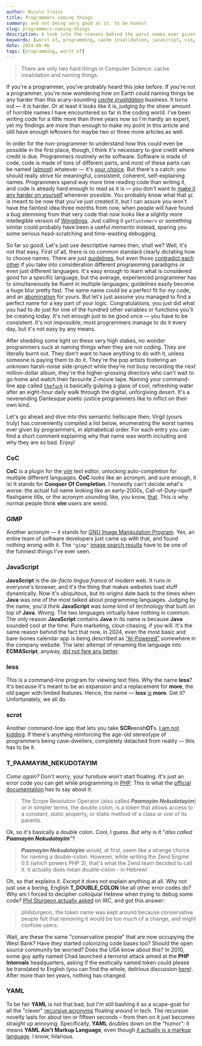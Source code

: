 ```yaml
---
author: Nicolo Traini
title: Programmers naming things
summary: and not being very good at it, to be honest
slug: programmers-naming-things
description: A look into the reasons behind the worst names ever given to something by programmers.
keywords: [worst of, programming, cache invalidation, javascript, vim, php]
date: 2024-06-06
tags: [programming, worst of]
---
```


> There are only two hard things in Computer Science: cache invalidation and naming things.

If you're a programmer, you've probably heard this joke before. If you're not a programmer, you're now wondering how on Earth could naming things be any harder than this scary-sounding _[cache invalidation](https://www.reddit.com/media?url=https%3A%2F%2Fi.redd.it%2Fmalf7gt4qdj21.jpg "comic strip on Reddit")_ business. It turns out — it is harder. Or at least it looks like it is, judging by the sheer amount of horrible names I have encountered so far in the coding world. I've been writing code for a little more than three years now so I'm hardly an expert, yet my findings are more than enough to make my point in this article and still have enough leftovers for maybe two or three more articles as well.

In order for the non-programmer to understand how this could even be possible in the first place, though, I think it's necessary to give credit where credit is due. Programmers routinely write software. Software is made of code, code is made of tons of different parts, and most of these parts can be named ([almost](https://github.com/AnanthaRajuC/Reserved-Key-Words-list-of-various-programming-languages "'Reserved Keywords list of various programming languages' on GitHub")) whatever — it's [your choice](https://www.youtube.com/watch?v=ozYaB5WrD_0 "'It's your choice.flv' on YouTube"). But there's a catch: you should really strive for meaningful, consistent, coherent, self-explaining names. Programmers spend way more time reading code than writing it, and code is already hard enough to read as it is ­— you don't want to [make it any harder on yourself](https://www.youtube.com/watch?v=mSUNnCwj1WY "'programming war crimes' on YouTube") whenever possible. You probably know what that `gC` is meant to be now that you've just created it, but I can assure you won't have the faintest idea three months from now, when people will have found a bug stemming from that very code that now looks like a slightly more intellegible version of [Wingdings](https://lingojam.com/WingdingsTranslator "Wingdings Translator"). Just calling it `getCustomers` or something similar could probably have been a useful _memento_ instead, sparing you some serious head-scratching and time-wasting debugging.

So far so good. Let's just use descriptive names then, shall we? Well, it's not that easy. First of all, there is no common standard clearly dictating how to choose names. There are just [guidelines](https://xkcd.com/927/ "comic strip on xkcd.com"), but even those [contradict each other](https://blog.ploeh.dk/2015/08/17/when-x-y-and-z-are-great-variable-names/) if you take into consideration different programming paradigms or even just different languages. It's easy enough to learn what is considered good for a specific language, but the average, experienced programmer has to simultaneously be fluent in multiple languages; guidelines easily become a huge blur pretty fast. The same name could be a perfect fit for my code, and an [abomination](https://x.com/jamesiry/status/598547781515485184 "functional programmers on Twitter") for yours. But let's just assume you managed to find a perfect name for a key part of your logic. Congratulations, you just did what you had to do just for one of the hundred other variables or functions you'll be creating today. It's not enough just to be good once — you have to be consistent. It's not impossible; most programmers manage to do it every day, but it's not easy by any means.

After shedding some light on these very high stakes, no wonder programmers suck at naming things when they are not coding. They are literally burnt out. They don't want to have anything to do with it, unless someone is paying them to do it. They're the pop artists fostering an unknown harsh-noise side-project while they're not busy recording the next million-dollar album, they're the higher-grossing directors who can't wait to go home and watch their favourite Z-movie tape. Naming your command-line app called [`thefuck`](https://github.com/nvbn/thefuck "'thefuck' on GitHub") is basically gulping a glass of cool, refreshing water after an eight-hour daily walk through the digital, unforgiving desert. It's a neverending Dantesque poetic justice programmers like to inflict on their own kind.

Let's go ahead and dive into this semantic hellscape then; Virgil (yours truly) has conveniently compiled a list below, enumerating the worst names ever given by programmers, in alphabetical order. For each entry you can find a short comment explaining why that name was worth including and why they are so bad. Enjoy!

### CoC

**CoC** is a plugin for the [vim](https://www.vim.org/ "vim homepage") text editor, unlocking auto-completion for multiple different languages. **CoC** looks like an acronym, and sure enough, it is! It stands for **Conquer Of Completion**. I honestly can't decide what's worse: the actual full name looking like an early-2000s, Call-of-Duty-ripoff flashgame title, or the acronym sounding like, you know, [that](https://www.youtube.com/watch?v=YA8l2POQ1No "'The Office - Cock' on YouTube"). This is why normal people think **vim** users are weird.

### GIMP

Another acronym — it stands for [GNU Image Manipulation Program](https://www.gimp.org/ "GIMP home page"). Yes, an entire team of software developers just came up with that, and found nothing wrong with it. The `"gimp"` [image search results](https://www.google.com/search?sca_esv=4ce04de13f7e18f6&sca_upv=1&q=gimp&uds=ADvngMhiT0nRpSjbJPjWq9wKOmhO5M4yafYUActcLRzkXct9ifp40-rxmQDurT4o_qJO4V3T5MshTn0O_bZSLo7HXdcOc6LAT2IqKsXjVfSPsxsu-N6WMLQuKar-rCQlGC49VlMvphVrtq7uop9ygsYs1Q0zr_y6dfe7iShjdtTCbepAd1FBUYXdZQ-YfhbK3MwRbv0mV2YNjg2-0eLJnSVX9gUHqHoGfSav-qGa6vOn9t-QnOr-9aW6yEvCJJyzXBKlpOJl7L9-iMAom-w7OW_CPb0QCOcSzw&udm=2&prmd=ivnmbtz&sa=X&ved=2ahUKEwjFpp7s08mGAxWNgP0HHZ9JMgIQtKgLegQIFBAB&biw=1488&bih=624&dpr=1.25 "'gimp' Google image search results") have to be one of the funniest things I've ever seen.

### JavaScript

**JavaScript** is the _de-facto lingua franca_ of modern web. It runs in everyone's browser, and it's the thing that makes websites load stuff dynamically. Now it's ubiquitous, but its origins date back to the times when **Java** was one of the most talked about programming languages. Judging by the name, you'd think **JavaScript** was some kind of technology that built on top of **Java**. Wrong. The two languages virtually have nothing in common. The only reason **JavaScript** contains **Java** in its name is because **Java** sounded cool at the time. Pure marketing, clout-chasing, if you will. It's the same reason behind the fact that now, in 2024, even the most basic and bare-bones calendar app is being described as ["AI-Powered"](https://www.scaruffi.com/singular/sin00.html "Intelligence is not Artificial, introduction") somewhere in the company website. The later attempt of renaming the language into **ECMAScript**, anyway, [did not fare any better](https://james-iry.blogspot.com/2009/05/brief-incomplete-and-mostly-wrong.html#:~:text=1995%20%2D%20Brendan%20Eich,is%20renamed%20ECMAScript. "A brief, incomplete, and mostly wrong history of programming languages").

### less

This is a command-line program for viewing text files. Why the name **less**? It's because it's meant to be an expansion and a replacement for **more**, the old pager with limited features. Hence, the name — **less** [is](https://man7.org/linux/man-pages/man1/less.1.html "'less' Linux manual page") **more**. Get it? Unfortunately, we all do.

### scrot

Another command-line app that lets you take **SCR**eensh**OT**s. [I am not kidding](https://man.archlinux.org/man/scrot.1 "'scrot' manual page"). If there's anything reinforcing the age-old stereotype of programmers being cave-dwellers, completely detached from reality — this has to be it.

### T_PAAMAYIM_NEKUDOTAYIM

_Come again?_ Don't worry, your furniture won't start floating. It's just an error code you can get while programming in [PHP](https://phpsadness.com/sad/1 "Unexpected T_PAAMAYIM_NEKUDOTAYIM"). This is what the [official documentation](https://www.php.net/manual/en/language.oop5.paamayim-nekudotayim.php "Scope Resolution Operator (::)") has to say about it:

> The Scope Resolution Operator (also called _**Paamayim Nekudotayim**_) or in simpler terms, the double colon, is a token that allows access to a constant, static property, or static method of a class or one of its parents.

Ok, so it's basically a double colon. Cool, I guess. But why is it "_also called **Paamayim Nekudotayim**_"?

> _**Paamayim Nekudotayim**_ would, at first, seem like a strange choice for naming a double-colon. However, while writing the Zend Engine 0.5 (which powers PHP 3), that's what the Zend team decided to call it. It actually does mean double-colon - in Hebrew!

Oh, so that explains it. Except it does not explain anything at all. Why not just use a boring, English **T_DOUBLE_COLON** like all other error codes do? Why am I forced to decipher colloquial Hebrew when trying to debug some code? [Phil Sturgeon actually asked](https://philsturgeon.com/wtf-is-t-paamayim-nekudotayim/ "WTF is T_PAAMAYIM_NEKUDOTAYIM") on IRC, and got this answer:

> philsturgeon, the token name was kept around because conservative people felt that removing it would be too much of a change, and might confuse users.

Wait, are these the same "conservative people" that are now occupying the West Bank? Have they started colonizing code bases too? Should the open source community be worried? Does the USA know about this? In 2010, some guy aptly named Chad launched a terrorist attack aimed at the **PHP Internals** headquarters, asking if the exotically named token could please be translated to English (you can find the whole, delirious discussion [here](https://web.archive.org/web/20221209141424/https://grokbase.com/t/php/php-internals/10ayegjgg4/rename-t-paamayim-nekudotayim-to-t-double-colon/10ay7h1f2a "[PHP-INTERNALS] rename T_PAAMAYIM_NEKUDOTAYIM to T_DOUBLE_COLON")). After more than ten years, nothing has changed.

### YAML

To be fair **YAML** is not that bad, but I'm still bashing it as a scape-goat for all the "clever" [recursive acronyms](https://www.techopedia.com/definition/21636/recursive-acronym "Recursive Acronym definition on Techopedia") floating around in tech. The recursion novelty lasts for about ten or fifteen seconds – from then on it just becomes straight up annoying. Specifically, **YAML** doubles down on the "humor": it means **YAML Ain't Markup Language**, even though [it actually is a markup language](https://www.redhat.com/en/topics/automation/what-is-yaml "'What is YAML?' on Red Hat"). I know, hilarious.

